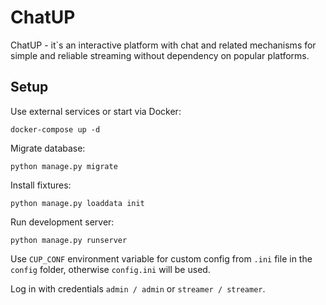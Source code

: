 # ChatUP

ChatUP - it`s an interactive platform with chat and related mechanisms for simple and reliable
streaming without dependency on popular platforms.

## Setup

Use external services or start via Docker:
```
docker-compose up -d
```

Migrate database:
```
python manage.py migrate
```

Install fixtures:
```
python manage.py loaddata init
```

Run development server:
```
python manage.py runserver
```

Use `CUP_CONF` environment variable for custom config from `.ini` file in the `config` folder,
otherwise `config.ini` will be used.

Log in with credentials `admin / admin` or `streamer / streamer`.

